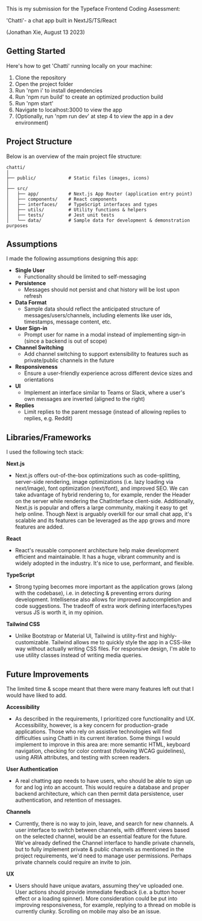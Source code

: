 This is my submission for the Typeface Frontend Coding Assessment: 

'Chatti'- a chat app built in NextJS/TS/React

(Jonathan Xie, August 13 2023)

## Getting Started

Here's how to get 'Chatti' running locally on your machine:

1. Clone the repository
2. Open the project folder
3. Run 'npm i' to install dependencies
4. Run 'npm run build' to create an optimized production build
5. Run 'npm start'
6. Navigate to localhost:3000 to view the app
7. (Optionally, run 'npm run dev' at step 4 to view the app in a dev environment)

## Project Structure

Below is an overview of the main project file structure:

```
chatti/
│
├── public/            # Static files (images, icons)
│
├── src/                 
│   ├── app/           # Next.js App Router (application entry point)
│   ├── components/    # React components 
│   ├── interfaces/    # TypeScript interfaces and types
│   ├── utils/         # Utility functions & helpers
│   ├── tests/         # Jest unit tests 
│   └── data/          # Sample data for development & demonstration purposes
```

## Assumptions

I made the following assumptions designing this app:

- **Single User**
    - Functionality should be limited to self-messaging
- **Persistence**
    - Messages should not persist and chat history will be lost upon refresh
- **Data Format**
    - Sample data should reflect the anticipated structure of messages/users/channels, including elements like user ids, timestamps, message content, etc.
- **User Sign-in**
    - Prompt user for name in a modal instead of implementing sign-in (since a backend is out of scope)
- **Channel Switching**
    - Add channel switching to support extensibility to features such as private/public channels in the future
- **Responsiveness**
    - Ensure a user-friendly experience across different device sizes and orientations
- **UI**
    - Implement an interface similar to Teams or Slack, where a user's own messages are inverted (aligned to the right)
- **Replies**
    - Limit replies to the parent message (instead of allowing replies to replies, e.g. Reddit)

## Libraries/Frameworks

I used the following tech stack:

**Next.js**
- Next.js offers out-of-the-box optimizations such as code-splitting, server-side rendering, image optimizations (i.e. lazy loading via next/image), font optimization (next/font), and improved SEO. We can take advantage of hybrid rendering to, for example, render the Header on the server while rendering the ChatInterface client-side. Additionally, Next.js is popular and offers a large community, making it easy to get help online. Though Next is arguably overkill for our small chat app, it's scalable and its features can be leveraged as the app grows and more features are added.

**React**
- React's reusable component architecture help make development efficient and maintainable. It has a huge, vibrant community and is widely adopted in the industry. It's nice to use, performant, and flexible.

**TypeScript**
- Strong typing becomes more important as the application grows (along with the codebase), i.e. in detecting & preventing errors during development. Intellisense also allows for improved autocompletion and code suggestions. The tradeoff of extra work defining interfaces/types versus JS is worth it, in my opinion.

**Tailwind CSS**
- Unlike Bootstrap or Material UI, Tailwind is utility-first and highly-customizable. Tailwind allows me to quickly style the app in a CSS-like way without actually writing CSS files. For responsive design, I'm able to use utility classes instead of writing media queries.

## Future Improvements

The limited time & scope meant that there were many features left out that I would have liked to add.

**Accessibility**
- As described in the requirements, I prioritized core functionality and UX. Accessibility, however, is a key concern for production-grade applications. Those who rely on assistive technologies will find difficulties using Chatti in its current iteration. Some things I would implement to improve in this area are: more semantic HTML, keyboard navigation, checking for color contrast (following WCAG guidelines), using ARIA attributes, and testing with screen readers.

**User Authentication**
- A real chatting app needs to have users, who should be able to sign up for and log into an account. This would require a database and proper backend architecture, which can then permit data persistence, user authentication, and retention of messages.

**Channels**
- Currently, there is no way to join, leave, and search for new channels. A user interface to switch between channels, with different views based on the selected channel, would be an essential feature for the future. We've already defined the Channel interface to handle private channels, but to fully implement private & public channels as mentioned in the project requirements, we'd need to manage user permissions. Perhaps private channels could require an invite to join. 

**UX**
- Users should have unique avatars, assuming they've uploaded one. User actions should provide immediate feedback (i.e. a button hover effect or a loading spinner). More consideration could be put into improving responsiveness, for example, replying to a thread on mobile is currently clunky. Scrolling on mobile may also be an issue. 

